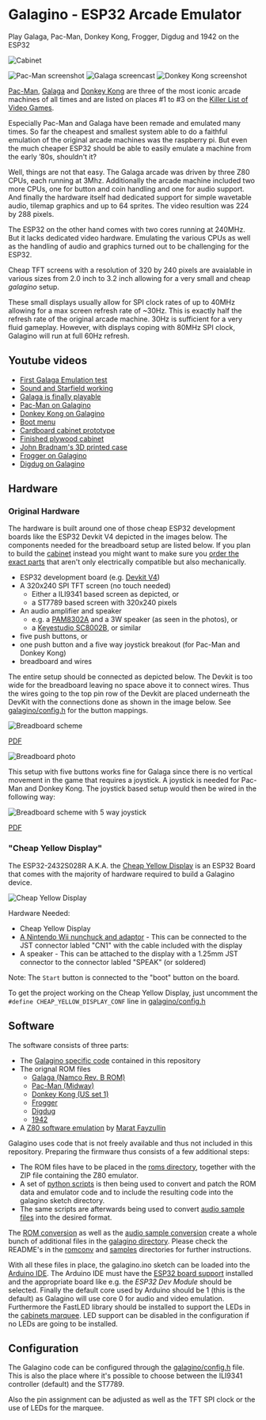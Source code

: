 # Galagino - ESP32 Arcade Emulator

Play Galaga, Pac-Man, Donkey Kong, Frogger, Digdug and 1942 on the ESP32

![Cabinet](images/galagino_cabinet.jpg)

![Pac-Man screenshot](images/pacman.gif)
![Galaga screencast](images/galagino.gif)
![Donkey Kong screenshot](images/dkong.gif)

[Pac-Man](https://en.wikipedia.org/wiki/Pac-Man),
[Galaga](https://en.wikipedia.org/wiki/Galaga) and
[Donkey Kong](https://en.wikipedia.org/wiki/Donkey_Kong_(video_game)) are three of the most
iconic arcade machines of all times and are listed on places #1 to #3
on the [Killer List of Video Games](http://www.klov.net).

Especially Pac-Man and Galaga have been remade and emulated many
times. So far the cheapest and smallest system able to do a faithful
emulation of the original arcade machines was the raspberry pi. But
even the much cheaper ESP32 should be able to easily emulate a machine
from the early ’80s, shouldn't it?

Well, things are not that easy. The Galaga arcade was driven by three
Z80 CPUs, each running at 3Mhz. Additionally the arcade machine
included two more CPUs, one for button and coin handling and one for audio
support. And finally the hardware itself had dedicated support
for simple wavetable audio, tilemap graphics and up to 64 sprites.
The video resultion was 224 by 288 pixels.

The ESP32 on the other hand
comes with two cores running at 240MHz. But it lacks dedicated video
hardware. Emulating the various CPUs as well as the handling of
audio and graphics turned out to be challenging for the ESP32.

Cheap TFT screens with a resolution of 320 by 240 pixels are avaialable
in various sizes from 2.0 inch to 3.2 inch allowing for a very small
and cheap *galagino* setup.

These small displays usually allow for SPI clock rates of up to 40MHz
allowing for a max screen refresh rate of ~30Hz. This is exactly half
the refresh rate of the original arcade machine. 30Hz is sufficient
for a very fluid gameplay. However, with displays coping with 80MHz
SPI clock, Galagino will run at full 60Hz refresh.

## Youtube videos

* [First Galaga Emulation test ](https://www.youtube.com/shorts/LZRI6izM8XM)
* [Sound and Starfield working](https://www.youtube.com/shorts/8uNSv0aRtgY)
* [Galaga is finally playable](https://www.youtube.com/shorts/wqnJzOAAths)
* [Pac-Man on Galagino](https://www.youtube.com/shorts/F4-XiiPwG1c)
* [Donkey Kong on Galagino](https://www.youtube.com/shorts/KROFJ0Rtj0w)
* [Boot menu](https://www.youtube.com/shorts/_PJyn06yrtg)
* [Cardboard cabinet prototype](https://youtube.com/shorts/vverV4NphlQ)
* [Finished plywood cabinet](https://youtube.com/shorts/a3-wctRAIds)
* [John Bradnam's 3D printed case](https://www.youtube.com/watch?v=p29Yvht4jSI)
* [Frogger on Galagino](https://youtube.com/shorts/LrBkN1pu7yE)
* [Digdug on Galagino](https://youtube.com/shorts/fmQmfKEhVy4)

## Hardware

### Original Hardware
The hardware is built around one of those cheap ESP32 development
boards like the ESP32 Devkit V4 depicted in the images below. The
components needed for the breadboard setup are listed below. If you
plan to build the [cabinet](hardware/cabinet) instead you might want
to make sure you [order the exact parts](./hardware) that
aren't only electrically compatible but also mechanically.

* ESP32 development board (e.g. [Devkit V4](https://www.espressif.com/en/products/devkits/esp32-devkitc))
* A 320x240 SPI TFT screen (no touch needed)
  * Either a ILI9341 based screen as depicted, or
  * a ST7789 based screen with 320x240 pixels
* An audio amplifier and speaker
  * e.g. a [PAM8302A](https://www.adafruit.com/product/2130) and a 3W speaker (as seen in the photos), or
  * a [Keyestudio SC8002B](https://www.keyestudio.com/products/keyestudio-sc8002b-audio-power-amplifier-speaker-module-for-arduino-player), or similar 
* five push buttons, or
* one push button and a five way joystick breakout (for Pac-Man and Donkey Kong)
* breadboard and wires

The entire setup should be connected as depicted below. The Devkit is
too wide for the breadboard leaving no space above it to connect
wires. Thus the wires going to the top pin row of the Devkit are
placed underneath the DevKit with the connections done as shown in the
image below. See [galagino/config.h](galagino/config.h) for the button
mappings.

![Breadboard scheme](images/galagino_bb.png)

[PDF](images/galagino_bb.pdf)

![Breadboard photo](images/galagino_breadboard.jpeg)

This setup with five buttons works fine for Galaga since there is no
vertical movement in the game that requires a joystick. A joystick is
needed for Pac-Man and Donkey Kong. The joystick based setup would
then be wired in the following way:

![Breadboard scheme with 5 way joystick](images/galagino_5way_bb.png)

[PDF](images/galagino_5way_bb.pdf)

### "Cheap Yellow Display"
The ESP32-2432S028R A.K.A. the [Cheap Yellow Display](https://github.com/witnessmenow/ESP32-Cheap-Yellow-Display) is an ESP32 Board that comes with the majority of hardware required to build a Galagino device.

![Cheap Yellow Display](images/CheapYellowDisplay.png)

Hardware Needed:
- Cheap Yellow Display
- [A Nintendo Wii nunchuck and adaptor](hardware/NUNCHUCK.MD) - This can be connected to the JST connector labled "CN1" with the cable included with the display
- A speaker - This can be attached to the display with a 1.25mm JST connector to the connector labled "SPEAK" (or soldered)

Note: The `Start` button is connected to the "boot" button on the board.

To get the project working on the Cheap Yellow Display, just uncomment the `#define CHEAP_YELLOW_DISPLAY_CONF` line in [galagino/config.h](galagino/config.h)

## Software

The software consists of three parts:

* The [Galagino specific code](galagino/) contained in this repository
* The orignal ROM files
    * [Galaga (Namco Rev. B ROM)](https://www.bing.com/search?q=galaga+namco+b+rom)
    * [Pac-Man (Midway)](https://www.bing.com/search?q=pacman+midway+arcade+rom)
    * [Donkey Kong (US set 1)](https://www.bing.com/search?q=donkey+kong+arcade+rom)
    * [Frogger](https://www.bing.com/search?q=frogger+arcade+rom)
    * [Digdug](https://www.bing.com/search?q=digdug+arcade+rom)
    * [1942](https://www.bing.com/search?q=1942+arcade+rom)	
* A [Z80 software emulation](https://fms.komkon.org/EMUL8/Z80-081707.zip) by [Marat Fayzullin](https://fms.komkon.org/)

Galagino uses code that is not freely available and thus not included in this
repository. Preparing the firmware thus consists of a few additional steps:

* The ROM files have to be placed in the [roms directory](roms/), together with the ZIP file containing the Z80 emulator.
* A set of [python scripts](romconv/) is then being used to convert and
 patch the ROM data and emulator code and to include the resulting code into the
galagino sketch directory.
* The same scripts are afterwards being used to convert [audio sample files](./samples) into the desired format.

The [ROM conversion](./romconv) as well as the [audio sample
conversion](./samples) create a whole bunch of additional files in the
[galagino directory](./galagino). Please check the README's in the
[romconv](./romconv) and [samples](./samples) directories for further
instructions.

With all these files in place, the galagino.ino sketch can be loaded
into the [Arduino IDE](https://docs.arduino.cc/software/ide-v2). The
Arduino IDE must have the [ESP32 board support](https://docs.espressif.com/projects/arduino-esp32/en/latest/installing.html)
installed and the appropriate board like e.g. the
*ESP32 Dev Module* should be selected. Finally the default core used
by Arduino should be 1 (this is the default) as Galagino will use core 0
for audio and video emulation. Furthermore the FastLED library should
be installed to support the LEDs in the [cabinets marquee](./hardware/cabinet).
LED support can be disabled in the configuration if no LEDs are going to be installed.

## Configuration

The Galagino code can be configured through the [galagino/config.h](galagino/config.h)
file. This is also the place where it's possible to choose between the ILI9341
controller (default) and the ST7789.

Also the pin assignment can be adjusted as well as the TFT SPI clock or the
use of LEDs for the marquee.

